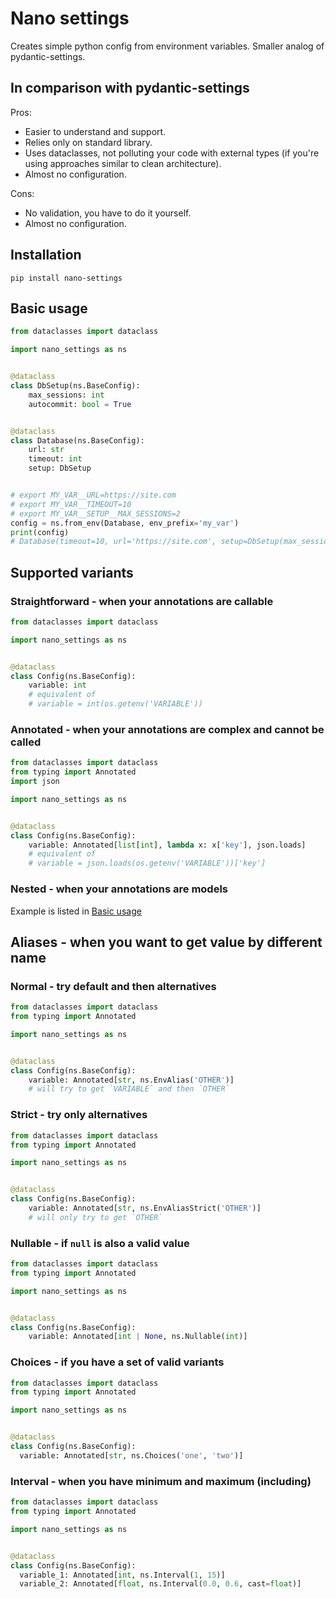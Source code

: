 # Nano settings

Creates simple python config from environment variables. Smaller analog of
pydantic-settings.

## In comparison with pydantic-settings

Pros:

* Easier to understand and support.
* Relies only on standard library.
* Uses dataclasses, not polluting your code with external types (if you're
  using approaches similar to clean architecture).
* Almost no configuration.

Cons:

* No validation, you have to do it yourself.
* Almost no configuration.

## Installation

```shell
pip install nano-settings
```

## Basic usage

```python
from dataclasses import dataclass

import nano_settings as ns


@dataclass
class DbSetup(ns.BaseConfig):
    max_sessions: int
    autocommit: bool = True


@dataclass
class Database(ns.BaseConfig):
    url: str
    timeout: int
    setup: DbSetup


# export MY_VAR__URL=https://site.com
# export MY_VAR__TIMEOUT=10
# export MY_VAR__SETUP__MAX_SESSIONS=2
config = ns.from_env(Database, env_prefix='my_var')
print(config)
# Database(timeout=10, url='https://site.com', setup=DbSetup(max_sessions=2, autocommit=True))
```

## Supported variants

### Straightforward - when your annotations are callable

```python
from dataclasses import dataclass

import nano_settings as ns


@dataclass
class Config(ns.BaseConfig):
    variable: int
    # equivalent of
    # variable = int(os.getenv('VARIABLE'))
```

### Annotated - when your annotations are complex and cannot be called

```python
from dataclasses import dataclass
from typing import Annotated
import json

import nano_settings as ns


@dataclass
class Config(ns.BaseConfig):
    variable: Annotated[list[int], lambda x: x['key'], json.loads]
    # equivalent of
    # variable = json.loads(os.getenv('VARIABLE'))['key']
```

### Nested - when your annotations are models

Example is listed in [Basic usage](#basic-usage)

## Aliases - when you want to get value by different name

### Normal - try default and then alternatives

```python
from dataclasses import dataclass
from typing import Annotated

import nano_settings as ns


@dataclass
class Config(ns.BaseConfig):
    variable: Annotated[str, ns.EnvAlias('OTHER')]
    # will try to get `VARIABLE` and then `OTHER`
```

### Strict - try only alternatives

```python
from dataclasses import dataclass
from typing import Annotated

import nano_settings as ns


@dataclass
class Config(ns.BaseConfig):
    variable: Annotated[str, ns.EnvAliasStrict('OTHER')]
    # will only try to get `OTHER`
```

### Nullable - if `null` is also a valid value

```python
from dataclasses import dataclass
from typing import Annotated

import nano_settings as ns


@dataclass
class Config(ns.BaseConfig):
    variable: Annotated[int | None, ns.Nullable(int)]
```

### Choices - if you have a set of valid variants

```python
from dataclasses import dataclass
from typing import Annotated

import nano_settings as ns


@dataclass
class Config(ns.BaseConfig):
  variable: Annotated[str, ns.Choices('one', 'two')]
```

### Interval - when you have minimum and maximum (including)

```python
from dataclasses import dataclass
from typing import Annotated

import nano_settings as ns


@dataclass
class Config(ns.BaseConfig):
  variable_1: Annotated[int, ns.Interval(1, 15)]
  variable_2: Annotated[float, ns.Interval(0.0, 0.6, cast=float)]
```

